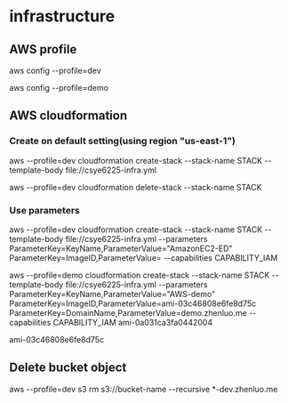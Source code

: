 # infrastructure
## AWS profile

aws config --profile=dev

aws config --profile=demo

## AWS cloudformation
### Create on default setting(using region "us-east-1")
aws --profile=dev cloudformation create-stack --stack-name STACK --template-body file://csye6225-infra.yml

aws --profile=dev cloudformation delete-stack --stack-name STACK
### Use parameters
aws --profile=dev cloudformation create-stack --stack-name STACK --template-body file://csye6225-infra.yml --parameters ParameterKey=KeyName,ParameterValue="AmazonEC2-ED" ParameterKey=ImageID,ParameterValue= --capabilities CAPABILITY_IAM


aws --profile=demo cloudformation create-stack --stack-name STACK --template-body file://csye6225-infra.yml --parameters ParameterKey=KeyName,ParameterValue="AWS-demo" ParameterKey=ImageID,ParameterValue=ami-03c46808e6fe8d75c ParameterKey=DomainName,ParameterValue=demo.zhenluo.me --capabilities CAPABILITY_IAM
ami-0a031ca3fa0442004

ami-03c46808e6fe8d75c
## Delete bucket object

aws --profile=dev s3 rm s3://bucket-name --recursive
*-dev.zhenluo.me